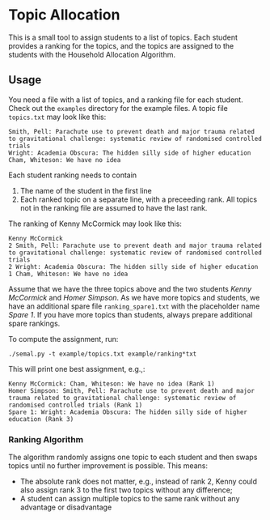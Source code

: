# Topic Allocation

This is a small tool to assign students to a list of topics. Each student
provides a ranking for the topics, and the topics are assigned to the students
with the Household Allocation Algorithm.

## Usage
You need a file with a list of topics, and a ranking file for each student.
Check out the `examples` directory for the example files.
A topic file `topics.txt` may look like this:

```
Smith, Pell: Parachute use to prevent death and major trauma related to gravitational challenge: systematic review of randomised controlled trials
Wright: Academia Obscura: The hidden silly side of higher education
Cham, Whiteson: We have no idea
```

Each student ranking needs to contain

1. The name of the student in the first line
1. Each ranked topic on a separate line, with a preceeding rank.
   All topics not in the ranking file are assumed to have the last rank.

The ranking of Kenny McCormick may look like this:

```
Kenny McCormick
2 Smith, Pell: Parachute use to prevent death and major trauma related to gravitational challenge: systematic review of randomised controlled trials
2 Wright: Academia Obscura: The hidden silly side of higher education
1 Cham, Whiteson: We have no idea
```

Assume that we have the three topics above and the two students
_Kenny McCormick_ and _Homer Simpson_. As we have more topics and students, we
have an additional spare file `ranking_spare1.txt` with the placeholder name
_Spare 1_. If you have more topics than students, always prepare additional
spare rankings.

To compute the assignment, run:

    ./semal.py -t example/topics.txt example/ranking*txt

This will print one best assignment, e.g.,:

```
Kenny McCormick: Cham, Whiteson: We have no idea (Rank 1)
Homer Simpson: Smith, Pell: Parachute use to prevent death and major trauma related to gravitational challenge: systematic review of randomised controlled trials (Rank 1)
Spare 1: Wright: Academia Obscura: The hidden silly side of higher education (Rank 3)
```

### Ranking Algorithm
The algorithm randomly assigns one topic to each student and then swaps topics
until no further improvement is possible. This means:
* The absolute rank does not matter, e.g., instead of rank 2, Kenny could also
  assign rank 3 to the first two topics without any difference;
* A student can assign multiple topics to the same rank without any advantage
  or disadvantage
